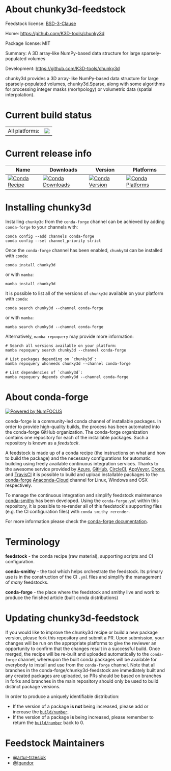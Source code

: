 About chunky3d-feedstock
========================

Feedstock license: [BSD-3-Clause](https://github.com/conda-forge/chunky3d-feedstock/blob/main/LICENSE.txt)

Home: https://github.com/K3D-tools/chunky3d

Package license: MIT

Summary: A 3D array-like NumPy-based data structure for large sparsely-populated volumes

Development: https://github.com/K3D-tools/chunky3d

chunky3d provides a 3D array-like NumPy-based data structure for large
sparsely-populated volumes, chunky3d.Sparse, along with some algorithms for
processing integer masks (morhpology) or volumetric data (spatial interpolation).


Current build status
====================


<table><tr><td>All platforms:</td>
    <td>
      <a href="https://dev.azure.com/conda-forge/feedstock-builds/_build/latest?definitionId=9196&branchName=main">
        <img src="https://dev.azure.com/conda-forge/feedstock-builds/_apis/build/status/chunky3d-feedstock?branchName=main">
      </a>
    </td>
  </tr>
</table>

Current release info
====================

| Name | Downloads | Version | Platforms |
| --- | --- | --- | --- |
| [![Conda Recipe](https://img.shields.io/badge/recipe-chunky3d-green.svg)](https://anaconda.org/conda-forge/chunky3d) | [![Conda Downloads](https://img.shields.io/conda/dn/conda-forge/chunky3d.svg)](https://anaconda.org/conda-forge/chunky3d) | [![Conda Version](https://img.shields.io/conda/vn/conda-forge/chunky3d.svg)](https://anaconda.org/conda-forge/chunky3d) | [![Conda Platforms](https://img.shields.io/conda/pn/conda-forge/chunky3d.svg)](https://anaconda.org/conda-forge/chunky3d) |

Installing chunky3d
===================

Installing `chunky3d` from the `conda-forge` channel can be achieved by adding `conda-forge` to your channels with:

```
conda config --add channels conda-forge
conda config --set channel_priority strict
```

Once the `conda-forge` channel has been enabled, `chunky3d` can be installed with `conda`:

```
conda install chunky3d
```

or with `mamba`:

```
mamba install chunky3d
```

It is possible to list all of the versions of `chunky3d` available on your platform with `conda`:

```
conda search chunky3d --channel conda-forge
```

or with `mamba`:

```
mamba search chunky3d --channel conda-forge
```

Alternatively, `mamba repoquery` may provide more information:

```
# Search all versions available on your platform:
mamba repoquery search chunky3d --channel conda-forge

# List packages depending on `chunky3d`:
mamba repoquery whoneeds chunky3d --channel conda-forge

# List dependencies of `chunky3d`:
mamba repoquery depends chunky3d --channel conda-forge
```


About conda-forge
=================

[![Powered by
NumFOCUS](https://img.shields.io/badge/powered%20by-NumFOCUS-orange.svg?style=flat&colorA=E1523D&colorB=007D8A)](https://numfocus.org)

conda-forge is a community-led conda channel of installable packages.
In order to provide high-quality builds, the process has been automated into the
conda-forge GitHub organization. The conda-forge organization contains one repository
for each of the installable packages. Such a repository is known as a *feedstock*.

A feedstock is made up of a conda recipe (the instructions on what and how to build
the package) and the necessary configurations for automatic building using freely
available continuous integration services. Thanks to the awesome service provided by
[Azure](https://azure.microsoft.com/en-us/services/devops/), [GitHub](https://github.com/),
[CircleCI](https://circleci.com/), [AppVeyor](https://www.appveyor.com/),
[Drone](https://cloud.drone.io/welcome), and [TravisCI](https://travis-ci.com/)
it is possible to build and upload installable packages to the
[conda-forge](https://anaconda.org/conda-forge) [Anaconda-Cloud](https://anaconda.org/)
channel for Linux, Windows and OSX respectively.

To manage the continuous integration and simplify feedstock maintenance
[conda-smithy](https://github.com/conda-forge/conda-smithy) has been developed.
Using the ``conda-forge.yml`` within this repository, it is possible to re-render all of
this feedstock's supporting files (e.g. the CI configuration files) with ``conda smithy rerender``.

For more information please check the [conda-forge documentation](https://conda-forge.org/docs/).

Terminology
===========

**feedstock** - the conda recipe (raw material), supporting scripts and CI configuration.

**conda-smithy** - the tool which helps orchestrate the feedstock.
                   Its primary use is in the construction of the CI ``.yml`` files
                   and simplify the management of *many* feedstocks.

**conda-forge** - the place where the feedstock and smithy live and work to
                  produce the finished article (built conda distributions)


Updating chunky3d-feedstock
===========================

If you would like to improve the chunky3d recipe or build a new
package version, please fork this repository and submit a PR. Upon submission,
your changes will be run on the appropriate platforms to give the reviewer an
opportunity to confirm that the changes result in a successful build. Once
merged, the recipe will be re-built and uploaded automatically to the
`conda-forge` channel, whereupon the built conda packages will be available for
everybody to install and use from the `conda-forge` channel.
Note that all branches in the conda-forge/chunky3d-feedstock are
immediately built and any created packages are uploaded, so PRs should be based
on branches in forks and branches in the main repository should only be used to
build distinct package versions.

In order to produce a uniquely identifiable distribution:
 * If the version of a package **is not** being increased, please add or increase
   the [``build/number``](https://docs.conda.io/projects/conda-build/en/latest/resources/define-metadata.html#build-number-and-string).
 * If the version of a package **is** being increased, please remember to return
   the [``build/number``](https://docs.conda.io/projects/conda-build/en/latest/resources/define-metadata.html#build-number-and-string)
   back to 0.

Feedstock Maintainers
=====================

* [@artur-trzesiok](https://github.com/artur-trzesiok/)
* [@tgandor](https://github.com/tgandor/)

